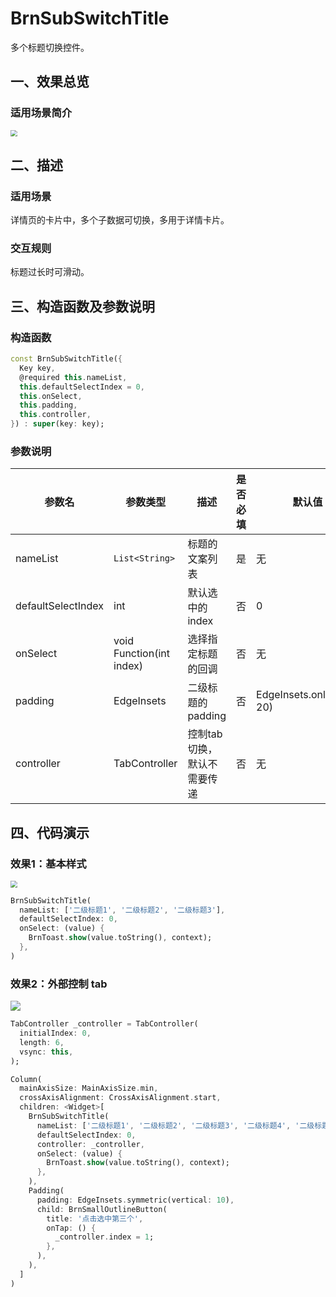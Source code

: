# BrnSubSwitchTitle

多个标题切换控件。

## 一、效果总览

### 适用场景简介

<img src="./img/BrnSubSwitchTitleDemo1.png" style="zoom: 67%;" />

## 二、描述

### 适用场景

详情页的卡片中，多个子数据可切换，多用于详情卡片。

### 交互规则

标题过长时可滑动。

## 三、构造函数及参数说明

### 构造函数

```dart
const BrnSubSwitchTitle({
  Key key,
  @required this.nameList,
  this.defaultSelectIndex = 0,
  this.onSelect,
  this.padding,
  this.controller,
}) : super(key: key);
```
### 参数说明

| **参数名** | **参数类型** | **描述** | **是否必填** | **默认值** |
| --- | --- | --- | --- | --- |
| nameList | `List<String>` | 标题的文案列表 | 是 | 无 |
| defaultSelectIndex | int | 默认选中的 index | 否 | 0 |
| onSelect | void Function(int index) | 选择指定标题的回调 | 否 | 无 |
| padding | EdgeInsets | 二级标题的padding | 否 | EdgeInsets.only(right: 20) |
| controller | TabController | 控制tab切换，默认不需要传递 | 否 | 无 |

## 四、代码演示

### 效果1：基本样式

<img src="./img/BrnSubSwitchTitleDemo1.png" style="zoom:67%;" />

```dart
BrnSubSwitchTitle(  
  nameList: ['二级标题1', '二级标题2', '二级标题3'],  
  defaultSelectIndex: 0,  
  onSelect: (value) {  
    BrnToast.show(value.toString(), context);  
  },  
)
```

### 效果2：外部控制 tab

<img src="./img/BrnSubSwitchTitleDemo2.gif"  />

```dart
TabController _controller = TabController(
  initialIndex: 0,
  length: 6,
  vsync: this,
);

Column(
  mainAxisSize: MainAxisSize.min,
  crossAxisAlignment: CrossAxisAlignment.start,
  children: <Widget>[
    BrnSubSwitchTitle(
      nameList: ['二级标题1', '二级标题2', '二级标题3', '二级标题4', '二级标题5', '二级标题6'],
      defaultSelectIndex: 0,
      controller: _controller,
      onSelect: (value) {
        BrnToast.show(value.toString(), context);
      },
    ),
    Padding(
      padding: EdgeInsets.symmetric(vertical: 10),
      child: BrnSmallOutlineButton(
        title: '点击选中第三个',
        onTap: () {
          _controller.index = 1;
        },
      ),
    ),
  ]
)
```

